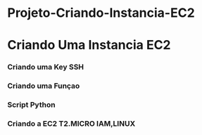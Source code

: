 # Projeto-Criando-Instancia-EC2
# Criando Uma Instancia EC2
### Criando uma Key SSH
### Criando uma Funçao 
### Script Python
### Criando a EC2 T2.MICRO IAM,LINUX
